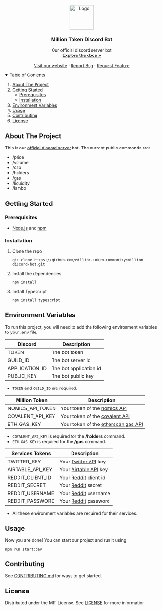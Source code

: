 <br />
<p align="center">
  <a href="https://www.milliontoken.org/">
    <img src="https://assets.coingecko.com/coins/images/16825/large/logo200x200.png" alt="Logo" width="80" height="80">
  </a>

<h3 align="center">Million Token Discord Bot</h3>

  <p align="center">
    Our official discord server bot
    <br />
    <a href="https://github.com/Million-Token-Community/million-discord-bot/blob/main/README.md"><strong>Explore the docs »</strong></a>
    <br />
    <br />
    <a href="https://www.milliontoken.org/">Visit our website</a>
    ·
    <a href="https://github.com/Million-Token-Community/million-discord-bot/issues/new">Report Bug</a>
    ·
    <a href="https://github.com/Million-Token-Community/million-discord-bot/issues/new">Request Feature</a>
  </p>
</p>

<!-- TABLE OF CONTENTS -->
<details open="open">
  <summary>Table of Contents</summary>
  <ol>
    <li>
      <a href="#about-the-project">About The Project</a>
    </li>
    <li>
      <a href="#getting-started">Getting Started</a>
      <ul>
        <li><a href="#prerequisites">Prerequisites</a></li>
        <li><a href="#installation">Installation</a></li>
      </ul>
    </li>
    <li><a href="#environment-variables">Environment Variables</a></li>
    <li><a href="#usage">Usage</a></li>
    <li><a href="#contributing">Contributing</a></li>
    <li><a href="#license">License</a></li>
  </ol>
</details>



<!-- ABOUT THE PROJECT -->

## About The Project

This is our [official discord server](https://discord.com/invite/million) bot.
The current public commands are:
* /price
* /volume
* /cap
* /holders
* /gas
* /liquidity
* /lambo


<!-- GETTING STARTED -->

## Getting Started

### Prerequisites
* [Node.js](https://nodejs.org/en/) and [npm](https://nodejs.org/en/)

### Installation
1. Clone the repo
   ```shell
   git clone https://github.com/Million-Token-Community/million-discord-bot.git
   ```
2. Install the dependencies
   ```shell
   npm install
   ```

3. Install Typescript
   ```shell
   npm install typescript
   ```

<!-- USAGE EXAMPLES -->


## Environment Variables

To run this project, you will need to add the following environment variables to your .env file.


| Discord        | Description               |
|----------------|---------------------------|
| TOKEN          | The bot token     |
| GUILD_ID       | The bot server id |
| APPLICATION_ID | The bot application id    |
| PUBLIC_KEY     | The bot public key        |

* `TOKEN` and `GUILD_ID` are required.

| Million Token    | Description                         |
|------------------|-------------------------------------|
| NOMICS_API_TOKEN | Your token of the [nomics API](https://nomics.com/)        |
| COVALENT_API_KEY | Your token of the [covalent API](https://nomics.com/)       |
| ETH_GAS_KEY      | Your token of the [etherscan gas API](https://etherscan.io/gastracker)        |

* `COVALENT_API_KEY` is required for the **/holders** command.
* `ETH_GAS_KEY` is required for the **/gas** command.

| Services Tokens | Description                         |
|---------------------|-------------------------------------|
| TWITTER_KEY      | Your [Twitter API](https://developer.twitter.com/en/docs/twitter-api) key         |
| AIRTABLE_API_KEY | Your [Airtable API](https://airtable.com/api) key   |
| REDDIT_CLIENT_ID | Your [Reddit](https://www.reddit.com/dev/api/) client id     |
| REDDIT_SECRET    | Your [Reddit](https://www.reddit.com/dev/api/) secret  |
| REDDIT_USERNAME  | Your [Reddit](https://www.reddit.com/dev/api/) username |
| REDDIT_PASSWORD  | Your [Reddit](https://www.reddit.com/dev/api/) password  |

* All these environment variables are required for their services.

## Usage

Now you are done! You can start our project and run it using

```shell
npm run start:dev
```

## Contributing

See [CONTRIBUTING.md](https://github.com/Million-Token-Community/million-discord-bot/blob/main/CONTRIBUTING.md) for ways to get started.

<!-- LICENSE -->

## License

Distributed under the MIT License. See [LICENSE](https://github.com/Million-Token-Community/million-discord-bot/blob/main/LICENSE) for more
information.
